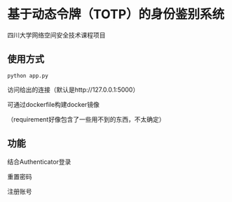 # 基于动态令牌（TOTP）的身份鉴别系统

四川大学网络空间安全技术课程项目

## 使用方式

`python app.py`

访问给出的连接（默认是http://127.0.0.1:5000）

可通过dockerfile构建docker镜像

（requirement好像包含了一些用不到的东西，不太确定）

## 功能

结合Authenticator登录

重置密码

注册账号
